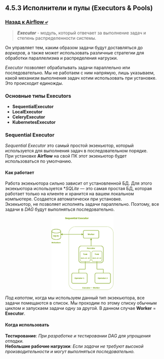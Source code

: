 ## 4.5.3 Исполнители и пулы (Executors & Pools)

### [Назад к Airflow ⤶](/data/Module4/data/airflow.md)

> ***Executor*** - модуль, который отвечает за выполнение задач и степень распределенности системы.

Он управляет тем, каким образом задачи будут доставляться до _воркеров_, а также может использовать различные 
стратегии для обработки параллелизма и распределения нагрузки.  

*Executor* позволяет обрабатывать задачи параллельно или последовательно. Мы не работаем с ним напрямую, лишь 
указываем, какой механизм выполнения задач хотим использовать при установке. Это происходит единожды.

### Основные типы Executors
- **SequentialExecutor**
- **LocalExecutor**
- **CeleryExecutor**
- **KubernetesExecutor**

### Sequential Executor
_Sequential Executor_ это самый простой экзекьютор, который используется для выполнения задач в последовательном порядке.  
При установке **Airflow** на свой ПК этот экзекьютор будет использоваться по умолчанию.  

#### Как работает
Работа экзекьютора сильно зависит от установленной БД. Для этого экзекьютора используется **SQLite* — это самая простая 
БД, которая работает только на клиенте и хранится на вашем локальном компьютере. Создается автоматически при установке.  
Экзекьютор, не позволяет исполнять задачи параллельно. Поэтому, все задачи в _DAG_ будут выполняться последовательно.  

<center><img src="/data/Module4/img/seq_exe.png" width="40%"></center>

_Под капотом_, когда мы используем данный тип экзекьютора, все задачи помещаются в список. Мы проходим по этому списку 
обычным циклом и запускаем задачи одну за другой. В данном случае **Worker** = **Executor**.

#### Когда использовать
**Тестирование**: _При разработке и тестировании DAG для упрощения отладки._  
**Небольшие рабочие нагрузки**: _Если задачи не требуют высокой производительности и могут выполняться последовательно._  